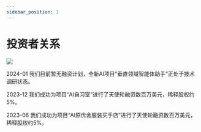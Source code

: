 ```yaml
---
sidebar_position: 1
---
```


# 投资者关系

![](./img/cover.invest.png)

2024-01 我们目前暂无融资计划，全新AI项目“垂直领域智能体助手”正处于技术调研状态。

2023-12 我们成功为项目“AI自习室”进行了天使轮融资数百万美元，稀释股权约5%。

2023-06 我们成功为项目“AI原优舍服装买手店”进行了天使轮融资数百万美元，稀释股权约5%。